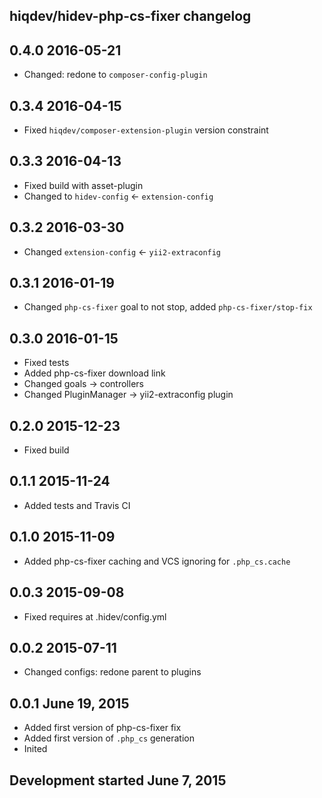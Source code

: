 hiqdev/hidev-php-cs-fixer changelog
-----------------------------------

## 0.4.0 2016-05-21

- Changed: redone to `composer-config-plugin`

## 0.3.4 2016-04-15

- Fixed `hiqdev/composer-extension-plugin` version constraint

## 0.3.3 2016-04-13

- Fixed build with asset-plugin
- Changed to `hidev-config` <- `extension-config`

## 0.3.2 2016-03-30

- Changed `extension-config` <- `yii2-extraconfig`

## 0.3.1 2016-01-19

- Changed `php-cs-fixer` goal to not stop, added `php-cs-fixer/stop-fix`

## 0.3.0 2016-01-15

- Fixed tests
- Added php-cs-fixer download link
- Changed goals -> controllers
- Changed PluginManager -> yii2-extraconfig plugin

## 0.2.0 2015-12-23

- Fixed build

## 0.1.1 2015-11-24

- Added tests and Travis CI

## 0.1.0 2015-11-09

- Added php-cs-fixer caching and VCS ignoring for `.php_cs.cache`

## 0.0.3 2015-09-08

- Fixed requires at .hidev/config.yml

## 0.0.2 2015-07-11

- Changed configs: redone parent to plugins

## 0.0.1 June 19, 2015

- Added first version of php-cs-fixer fix
- Added first version of `.php_cs` generation
- Inited

## Development started June 7, 2015

